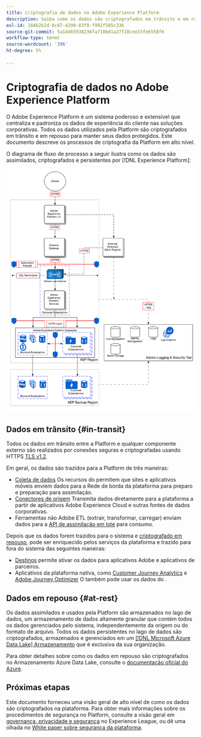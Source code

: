 ```yaml
---
title: Criptografia de dados no Adobe Experience Platform
description: Saiba como os dados são criptografados em trânsito e em repouso no Adobe Experience Platform.
exl-id: 184b2b2d-8cd7-4299-83f8-f992f585c336
source-git-commit: 5a14eb5938236fa7186d1a27f28cee15fe6558f6
workflow-type: tm+mt
source-wordcount: '396'
ht-degree: 5%

---
```


# Criptografia de dados no Adobe Experience Platform

O Adobe Experience Platform é um sistema poderoso e extensível que centraliza e padroniza os dados de experiência do cliente nas soluções corporativas. Todos os dados utilizados pela Platform são criptografados em trânsito e em repouso para manter seus dados protegidos. Este documento descreve os processos de criptografia da Platform em alto nível.

O diagrama de fluxo de processo a seguir ilustra como os dados são assimilados, criptografados e persistentes por [!DNL Experience Platform]:

![](../images/governance-privacy-security/encryption/flow.png)

## Dados em trânsito {#in-transit}

Todos os dados em trânsito entre a Platform e qualquer componente externo são realizados por conexões seguras e criptografadas usando HTTPS [TLS v1.2](https://datatracker.ietf.org/doc/html/rfc5246).

Em geral, os dados são trazidos para a Platform de três maneiras:

* [Coleta de dados](../../collection/home.md) Os recursos do permitem que sites e aplicativos móveis enviem dados para a Rede de borda da plataforma para preparo e preparação para assimilação.
* [Conectores de origem](../../sources/home.md) Transmita dados diretamente para a plataforma a partir de aplicativos Adobe Experience Cloud e outras fontes de dados corporativas.
* Ferramentas não Adobe ETL (extrair, transformar, carregar) enviam dados para a [API de assimilação em lote](../../ingestion/batch-ingestion/overview.md) para consumo.

Depois que os dados forem trazidos para o sistema e [criptografado em repouso](#at-rest), pode ser enriquecido pelos serviços da plataforma e trazido para fora do sistema das seguintes maneiras:

* [Destinos](../../destinations/home.md) permite ativar os dados para aplicativos Adobe e aplicativos de parceiros.
* Aplicativos da plataforma nativa, como [Customer Journey Analytics](https://experienceleague.adobe.com/docs/analytics-platform/using/cja-overview/cja-overview.html?lang=pt-BR) e [Adobe Journey Optimizer](https://experienceleague.adobe.com/docs/journey-optimizer/using/ajo-home.html?lang=pt-BR) O também pode usar os dados do .

## Dados em repouso {#at-rest}

Os dados assimilados e usados pela Platform são armazenados no lago de dados, um armazenamento de dados altamente granular que contém todos os dados gerenciados pelo sistema, independentemente da origem ou do formato de arquivo. Todos os dados persistentes no lago de dados são criptografados, armazenados e gerenciados em um [[!DNL Microsoft Azure Data Lake] Armazenamento](https://docs.microsoft.com/en-us/azure/storage/blobs/data-lake-storage-introduction) que é exclusiva da sua organização.

Para obter detalhes sobre como os dados em repouso são criptografados no Armazenamento Azure Data Lake, consulte o [documentação oficial do Azure](https://learn.microsoft.com/en-us/azure/storage/common/storage-service-encryption).

## Próximas etapas

Este documento forneceu uma visão geral de alto nível de como os dados são criptografados na plataforma. Para obter mais informações sobre os procedimentos de segurança no Platform, consulte a visão geral em [governança, privacidade e segurança](./overview.md) no Experience League, ou dê uma olhada no [White paper sobre segurança da plataforma](https://www.adobe.com/content/dam/cc/en/security/pdfs/AEP_SecurityOverview.pdf).
